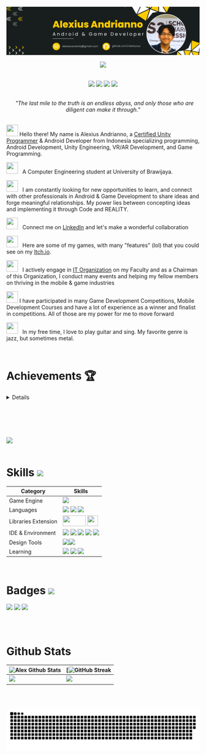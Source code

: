 <!--- ------------------------------------------------------------------------------------------------------------------------------------------------------ -->
<!--- -- Custom Designed Banner ---------------------------------------------------------------------------------------------------------------------------- -->
<!--- ------------------------------------------------------------------------------------------------------------------------------------------------------ -->

![Banner GitHub](https://github.com/alexiyous/alexiyous/blob/main/images/image/image.png)

<!--- ------------------------------------------------------------------------------------------------------------------------------------------------------ -->
<!--- -- Visitor Badge + Links ----------------------------------------------------------------------------------------------------------------------------- -->
<!--- ------------------------------------------------------------------------------------------------------------------------------------------------------ -->

<div align="center">
  <img src="https://komarev.com/ghpvc/?username=alexiyous&color=blueviolet" />
  <br><br>

  <a href="https://www.linkedin.com/in/alexius-andrianno"><img src="https://img.shields.io/badge/LinkedIn-d5d5d5?style=for-the-badge&logo=linkedin&logoColor=A422CE"/></a>
  <a href="mailto:alexiusrenanta@gmail.com"><img src="https://img.shields.io/badge/Gmail-d5d5d5?style=for-the-badge&logo=gmail&logoColor=A422CE" /></a>
  <a href="https://alexiyous.itch.io/"><img src="https://img.shields.io/badge/Itch.io-d5d5d5?style=for-the-badge&logo=itch.io&logoColor=A422CE"  ></a>
   <img src="https://img.shields.io/badge/Twitter-d5d5d5?style=for-the-badge&logo=twitter&logoColor=A422CE" ></a>
</div>
<br>

<!--- ------------------------------------------------------------------------------------------------------------------------------------------------------ -->
<!--- -- About ME  --------------------------------------------------------------------------------------------------------------------------------------- -->
<!--- ------------------------------------------------------------------------------------------------------------------------------------------------------ -->


<div>
<div align="center">
<i>&nbsp; "The last mile to the truth is an endless abyss, and only those who are diligent can make it through." </i><br><br>
</div>
  
<img src="https://media.giphy.com/media/hvRJCLFzcasrR4ia7z/giphy.gif" width="30" height="30"> Hello there! My name is Alexius Andrianno, a [Certified Unity Programmer](https://www.credly.com/badges/f2df1239-18b7-45eb-a6c1-e4509946657a/linked_in_profile) & Android Developer from Indonesia specializing programming, Android Development, Unity Engineering, VR/AR Development, and Game Programming.

<img src="https://media4.giphy.com/media/v1.Y2lkPTc5MGI3NjExMjIwaHY3aWs0aWsxeWJwbDdtN2drcXQ0MHBremk1ODdrdm8wY3BrZiZlcD12MV9pbnRlcm5hbF9naWZfYnlfaWQmY3Q9cw/dUNLBahKJICTZLmMl6/giphy.gif" width="30" height="30"> &nbsp; A Computer Engineering student at University of Brawijaya.

<img src="https://cdn.pixabay.com/animation/2023/06/13/15/13/15-13-30-905_512.gif" width="30" height="30"> &nbsp; I am constantly looking for new opportunities to learn, and connect with other professionals in Android & Game Development to share ideas and forge meaningful relationships. My power lies between concepting ideas and implementing it through Code and REALITY.

<img src="https://media.tenor.com/WcX0kyTKLNoAAAAC/thisisfinland-finland.gif" width="30" height="30"> &nbsp; Connect me on [LinkedIn](https://www.linkedin.com/in/alexius-andrianno) and let's make a wonderful collaboration

<img src="https://64.media.tumblr.com/cc4e63aa4626f7ae6a05cbc59d08d9a2/tumblr_mtdwydfu2x1s5jjtzo1_500.gifv" width="30" height="30"> &nbsp; Here are some of my games, with many "features" (lol) that you could see on my [Itch.io](https://alexiyous.itch.io/).

<img src="https://media4.giphy.com/media/v1.Y2lkPTc5MGI3NjExZTc4a2VyODRpeG5pbHFieHhvYzRwa3liMWJjYmNlNG52YnM5dGxtbyZlcD12MV9pbnRlcm5hbF9naWZfYnlfaWQmY3Q9cw/yz6KMGAmAS39aUOlqX/giphy_s.gif" width="30" height="30"> &nbsp; I actively engage in [IT Organization](https://www.instagram.com/raion_community/) on my Faculty and as a Chairman of this Organization, I conduct many events and helping my fellow members on thriving in the mobile & game industries

<img src="https://media4.giphy.com/media/9xt1MUZqkneFiWrAAD/giphy.gif?cid=ecf05e47if97oq6hlrkyvbx0qkxzgjami9l4zfhi2nrkk7l2&ep=v1_gifs_search&rid=giphy.gif&ct=g" width="30" height="30"> I have participated in many Game Development Competitions, Mobile Development Courses and have a lot of experience as a winner and finalist in competitions. All of those are my power for me to move forward

<img src="https://media4.giphy.com/media/v1.Y2lkPTc5MGI3NjExeHYxY29mazE1anI2NnB3dWo5Y21ueW9pb284cHNmaDB5eWsxdmNoayZlcD12MV9pbnRlcm5hbF9naWZfYnlfaWQmY3Q9cw/HiG5VSRT3bhxO0Noha/giphy.gif" width="30" height="30"> &nbsp; In my free time, I love to play guitar and sing. My favorite genre is jazz, but sometimes metal.

</div>

<br>

# Achievements 🏆
<details>
  <br>
  
  <img src="https://i.imgur.com/wEex5FV.gif" width="30" height="30"> Competition Zone
  - [1st Place Winner of MAGE 9 ITS Game Dev Competition](https://www.linkedin.com/posts/alexius-andrianno_gamedev-furryociousshowdown-mage9its-activity-7132699431119855616--fwn?utm_source=share&utm_medium=member_desktop), MAGE is an annual event held by ITS computer engineering students. This competition provides a golden opportunity for participants to explore the world of creativity, innovation and programming in the gaming industry. 
  - [Best Visual Winner: Festival STMM Game Jam](https://www.linkedin.com/posts/alexius-andrianno_exciting-news-im-thrilled-to-announce-activity-7093117099421675520-RLee?utm_source=share&utm_medium=member_desktop), nationwide game jam held by _Sekolah Tinggi Multimedia_ Jogjakarta where my team came out as the Best Game Visually with Magical theme
  - [Finalist JOINTS Game Jam UGM 2023](https://www.linkedin.com/posts/alexius-andrianno_jointsgamejam2023-chronosfox-gamedevelopment-activity-7067460129570394112-Mo9N?utm_source=share&utm_medium=member_desktop) conducted by _OmahTI Universitas Gadjah Mada_, presenting my game with pitch deck of the game concept and mechanics.
  - [2nd Place Game Development at Raion Hackjam 2022](https://www.linkedin.com/in/alexius-andrianno/overlay/experience/2094316345/multiple-media-viewer/?profileId=ACoAADbNDwEBZ4_gi0rQJsXo8FYIUltl4jslb6E&treasuryMediaId=1635511853157), held by _Raion Community_.

  <img src="https://media.tenor.com/w-boZxCBeu0AAAAi/career-great-employee.gif" width="30" height="30"> Career Zone
  - Game Designer Intern at [Primeskills Indonesia](https://www.primeskills.id/)
  - Fulltime Game Programmer at [Ikan Asin Production](https://play.google.com/store/apps/dev?id=8658098171267210412)
  - Unity Engineer at Telkom Indonesia Specialzing in VR/AR Development
</details>

<br><br>
<img src="https://media2.giphy.com/media/v1.Y2lkPTc5MGI3NjExbjV2ZHVhcTA4c2kxY2s5Y2N5eDR4amgyZ3g2NjN5ajdsbHZweWVvZiZlcD12MV9pbnRlcm5hbF9naWZfYnlfaWQmY3Q9Zw/26FPrOsqN5TCniOsg/giphy.gif" width="1920" height="14" />

<!--- ------------------------------------------------------------------------------------------------------------------------------------------------------ -->
<!--- -- Activity Graph ------------------------------------------------------------------------------------------------------------------------------------ -->
<!--- ------------------------------------------------------------------------------------------------------------------------------------------------------ -->


<br>

<img src="https://github-readme-activity-graph.vercel.app/graph?username=alexiyous&bg_color=161b22&color=ffffff&line=d5d5d5&point=a422ce&area=true&hide_border=true&hide_title=true" />

<img src="https://media2.giphy.com/media/v1.Y2lkPTc5MGI3NjExbjV2ZHVhcTA4c2kxY2s5Y2N5eDR4amgyZ3g2NjN5ajdsbHZweWVvZiZlcD12MV9pbnRlcm5hbF9naWZfYnlfaWQmY3Q9Zw/26FPrOsqN5TCniOsg/giphy.gif" width="1920" height="14" />

<!--- ------------------------------------------------------------------------------------------------------------------------------------------------------ -->
<!--- -- Skills Section ------------------------------------------------------------------------------------------------------------------------------------ -->
<!--- ------------------------------------------------------------------------------------------------------------------------------------------------------ -->

# Skills <img src='https://media0.giphy.com/media/UVG0BN8TOMKkPOJS6e/giphy.gif?cid=ecf05e475p7507jh52ns5ikdl9amj55jmpk36ic0ap32qqua&ep=v1_gifs_related&rid=giphy.gif&ct=s' width="40"> 

| Category        | Skills        |
|-----------------|---------------|
| Game Engine| <img src="https://img.shields.io/badge/Unity-000000?style=for-the-badge&logo=unity&logoColor=white"/> |
| Languages       | <img src="https://img.shields.io/badge/kotlin-%237F52FF.svg?style=for-the-badge&logo=kotlin&logoColor=white"/> <img src="https://img.shields.io/badge/c%23-%23239120.svg?style=for-the-badge&logo=c-sharp&logoColor=white"/> <img src="https://img.shields.io/badge/C%2B%2B-00599C?style=for-the-badge&logo=c%2B%2B&logoColor=white"/> |
| Libraries Extension | <img src="https://assetstorev1-prd-cdn.unity3d.com/key-image/c5ec08d3-ee6b-4ca6-8fe6-7197c829f185.png" width="60" height="28" /> <img src="https://assetstorev1-prd-cdn.unity3d.com/key-image/fd052e88-d81f-46d3-ac8f-b2c2214f9376.png" width="28" height="28" />
| IDE & Environment | <img src="https://img.shields.io/badge/Visual%20Studio%20Code-0078d7.svg?style=for-the-badge&logo=visual-studio-code&logoColor=white" /> <img src="https://img.shields.io/badge/Visual%20Studio-5C2D91.svg?style=for-the-badge&logo=visual-studio&logoColor=white" /> <img src="https://img.shields.io/badge/Google_chrome-4285F4?style=for-the-badge&logo=Google-chrome&logoColor=white" />  <img src="https://img.shields.io/badge/Android%20Studio-3DDC84?style=flat&logo=AndroidStudio&logoColor=white" /> <img src="https://img.shields.io/badge/-Arduino-00979D?style=for-the-badge&logo=Arduino&logoColor=white" /> |
| Design Tools    | <img src="https://img.shields.io/badge/Figma-F24E1E?style=for-the-badge&logo=figma&logoColor=white"/><img src="https://img.shields.io/badge/Dribbble-EA4C89?style=for-the-badge&logo=dribbble&logoColor=white" /></a> |
| Learning | <img src="https://img.shields.io/badge/Coursera-0056D2?style=for-the-badge&logo=Coursera&logoColor=white" /> <img src="https://img.shields.io/badge/Unity-000000?style=for-the-badge&logo=unity&logoColor=white" /> <img src="https://img.shields.io/badge/Udemy-EC5252?style=for-the-badge&logo=Udemy&logoColor=white" /> |
  
<img src="https://media2.giphy.com/media/v1.Y2lkPTc5MGI3NjExbjV2ZHVhcTA4c2kxY2s5Y2N5eDR4amgyZ3g2NjN5ajdsbHZweWVvZiZlcD12MV9pbnRlcm5hbF9naWZfYnlfaWQmY3Q9Zw/26FPrOsqN5TCniOsg/giphy.gif" width="1920" height="14" />

<br>

<!--- ------------------------------------------------------------------------------------------------------------------------------------------------------ -->
<!--- -- Projects Section ---------------------------------------------------------------------------------------------------------------------------------- -->
<!--- ------------------------------------------------------------------------------------------------------------------------------------------------------ -->

# Badges <img src="https://media0.giphy.com/media/v1.Y2lkPTc5MGI3NjExeXF6bjhiNW14NDRzaHBuZDVqOXRkZXNyOGs5cWNndDYzbW1hMW91NSZlcD12MV9pbnRlcm5hbF9naWZfYnlfaWQmY3Q9cw/45mXi5HkdggxfT5Fm3/giphy.gif" width="40" />
<img src="https://images.credly.com/images/d1f43356-4e1e-424a-99e3-65636d7bc4fd/image.png" width="110" /> <img src="https://images.credly.com/size/680x680/images/03d1c2f6-6182-49bd-b5af-2ef6d28b5383/image.png" width="110" /> <img src="https://images.credly.com/size/680x680/images/2ebece18-451f-4f69-868a-9b5edac57567/image.png" width="110" />

<br>
<img src="https://media2.giphy.com/media/v1.Y2lkPTc5MGI3NjExbjV2ZHVhcTA4c2kxY2s5Y2N5eDR4amgyZ3g2NjN5ajdsbHZweWVvZiZlcD12MV9pbnRlcm5hbF9naWZfYnlfaWQmY3Q9Zw/26FPrOsqN5TCniOsg/giphy.gif" width="1920" height="14" />

<!--- ------------------------------------------------------------------------------------------------------------------------------------------------------ -->
<!--- -- Metrics ------------------------------------------------------------------------------------------------------------------------------------------- -->
<!--- ------------------------------------------------------------------------------------------------------------------------------------------------------ -->

# Github Stats

<!-- You can check the workflows here: (.github/workflows)   -->
| ![Alex Github Stats](https://github-readme-stats.vercel.app/api?username=alexiyous\&rank_icon=percentile&show_icons=true&theme=tokyonight&show=reviews&bg_color=fff&title_color=0a1931&icon_color=0a1931&text_color=0A0209&border_color=0A0209&border_radius=8) |  [![GitHub Streak](https://github-readme-streak-stats-eight.vercel.app/?user=alexiyous&theme=monokai-metallian&hide_border=true&short_numbers=true) |
| -- | -- |
|<img height="180em" src="https://github-readme-stats-eight-theta.vercel.app/api?username=alexiyous&show_icons=true&theme=dark&include_all_commits=true&count_private=true"/>| <img height="180em" src="https://github-readme-stats-eight-theta.vercel.app/api/top-langs/?username=alexiyous&layout=compact&langs_count=8&theme=dark"/>|
                
<br>

<img src="https://media2.giphy.com/media/v1.Y2lkPTc5MGI3NjExbjV2ZHVhcTA4c2kxY2s5Y2N5eDR4amgyZ3g2NjN5ajdsbHZweWVvZiZlcD12MV9pbnRlcm5hbF9naWZfYnlfaWQmY3Q9Zw/26FPrOsqN5TCniOsg/giphy.gif" width="1920" height="14" />

<!--- ------------------------------------------------------------------------------------------------------------------------------------------------------ -->
<!--- -- Snake Contribution Graph -------------------------------------------------------------------------------------------------------------------------- -->
<!--- ------------------------------------------------------------------------------------------------------------------------------------------------------ -->
 
![Snake animation Contribution Graph](https://raw.githubusercontent.com/alexiyous/alexiyous/output/github-contribution-grid-snake-dark.svg)
